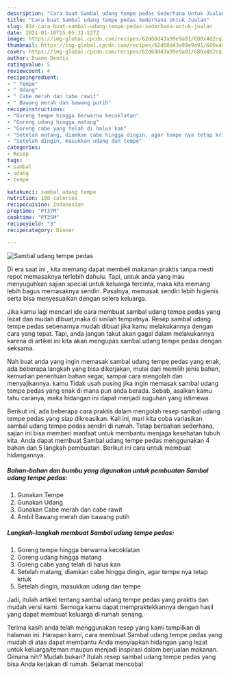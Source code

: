 ```yaml
---
description: "Cara buat Sambal udang tempe pedas Sederhana Untuk Jualan"
title: "Cara buat Sambal udang tempe pedas Sederhana Untuk Jualan"
slug: 824-cara-buat-sambal-udang-tempe-pedas-sederhana-untuk-jualan
date: 2021-01-16T15:05:31.227Z
image: https://img-global.cpcdn.com/recipes/62d68d43a99e9a91/680x482cq70/sambal-udang-tempe-pedas-foto-resep-utama.jpg
thumbnail: https://img-global.cpcdn.com/recipes/62d68d43a99e9a91/680x482cq70/sambal-udang-tempe-pedas-foto-resep-utama.jpg
cover: https://img-global.cpcdn.com/recipes/62d68d43a99e9a91/680x482cq70/sambal-udang-tempe-pedas-foto-resep-utama.jpg
author: Duane Dennis
ratingvalue: 5
reviewcount: 4
recipeingredient:
- " Tempe"
- " Udang"
- " Cabe merah dan cabe rawit"
- " Bawang merah dan bawang putih"
recipeinstructions:
- "Goreng tempe hingga berwarna kecoklatan"
- "Goreng udang hingga matang"
- "Goreng cabe yang telah di halus kan"
- "Setelah matang, diamkan cabe hingga dingin, agar tempe nya tetap kriuk"
- "Setelah dingin, masukkan udang dan tempe"
categories:
- Resep
tags:
- sambal
- udang
- tempe

katakunci: sambal udang tempe 
nutrition: 108 calories
recipecuisine: Indonesian
preptime: "PT37M"
cooktime: "PT35M"
recipeyield: "3"
recipecategory: Dinner

---
```



![Sambal udang tempe pedas](https://img-global.cpcdn.com/recipes/62d68d43a99e9a91/680x482cq70/sambal-udang-tempe-pedas-foto-resep-utama.jpg)

Di era  saat ini , kita memang dapat membeli makanan praktis tanpa mesti repot memasaknya terlebih dahulu. Tapi, untuk anda yang mau menyuguhkan sajian special untuk keluarga tercinta, maka kita memang lebih bagus memasaknya sendiri. Pasalnya, memasak sendiri lebih higienis serta bisa menyesuaikan dengan selera keluarga.

Jika kamu lagi mencari ide cara membuat sambal udang tempe pedas yang lezat dan mudah dibuat,maka di sinilah tempatnya. Resep sambal udang tempe pedas  sebenarnya mudah dibuat jika kamu melakukannya dengan cara yang tepat. Tapi, anda jangan takut akan gagal dalam melakukannya 
karena di artikel ini kita akan mengupas sambal udang tempe pedas dengan seksama.  



Nah buat anda yang ingin memasak sambal udang tempe pedas yang enak, ada beberapa langkah yang bisa dikerjakan, mulai dari memilih jenis bahan, kemudian penentuan bahan segar, sampai cara mengolah dan menyajikannya. kamu Tidak usah pusing jika ingin memasak sambal udang tempe pedas yang enak di mana pun anda berada. Sebab, asalkan kamu  tahu caranya, maka hidangan ini dapat menjadi suguhan yang istimewa.

Berikut ini, ada beberapa cara praktis  dalam mengolah resep sambal udang tempe pedas yang siap dikreasikan. Kali ini, mari kita coba variasikan sambal udang tempe pedas sendiri di rumah. Tetap berbahan sederhana, sajian ini bisa memberi manfaat untuk membantu menjaga kesehatan tubuh kita. Anda dapat membuat Sambal udang tempe pedas menggunakan 4 bahan dan 5 langkah pembuatan. Berikut ini cara untuk membuat hidangannya.

<!--inarticleads1-->

##### Bahan-bahan dan bumbu yang digunakan untuk pembuatan Sambal udang tempe pedas:

1. Gunakan  Tempe
1. Gunakan  Udang
1. Gunakan  Cabe merah dan cabe rawit
1. Ambil  Bawang merah dan bawang putih




<!--inarticleads2-->

##### Langkah-langkah membuat Sambal udang tempe pedas:

1. Goreng tempe hingga berwarna kecoklatan
1. Goreng udang hingga matang
1. Goreng cabe yang telah di halus kan
1. Setelah matang, diamkan cabe hingga dingin, agar tempe nya tetap kriuk
1. Setelah dingin, masukkan udang dan tempe




Jadi, itulah artikel tentang  sambal udang tempe pedas  yang praktis dan mudah versi kami. Semoga kamu dapat mempraktekkannya dengan hasil yang dapat membuat keluarga di rumah senang. 

Terima kasih anda telah menggunakan resep yang kami tampilkan di halaman ini. Harapan kami, cara membuat  Sambal udang tempe pedas yang mudah di atas dapat membantu Anda menyiapkan hidangan yang lezat untuk keluarga/teman maupun menjadi inspirasi dalam berjualan makanan. Gimana nih? Mudah bukan? Itulah resep sambal udang tempe pedas yang bisa Anda kerjakan di rumah. Selamat mencoba!

